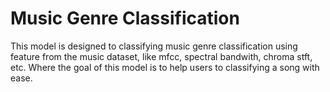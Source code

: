 # Music Genre Classification
This model is designed to classifying music genre classification using feature from the music dataset, like mfcc, spectral bandwith, chroma stft, etc. Where the goal of this model is to help users to classifying a song with ease.
